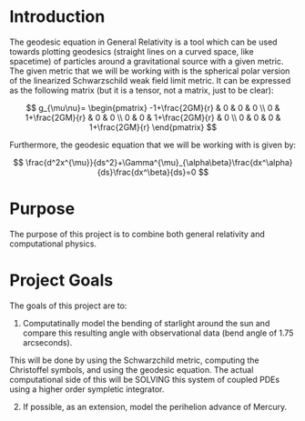 # Introduction

The geodesic equation in General Relativity is a tool which can be used towards plotting geodesics (straight lines on a curved space, like spacetime) of particles around a gravitational source with a given metric. The given metric that we will be working with is the spherical polar version of the linearized Schwarzschild weak field limit metric. It can be expressed as the following matrix (but it is a tensor, not a matrix, just to be clear):

$$
g_{\mu\nu}=
\begin{pmatrix}
-1+\frac{2GM}{r} & 0 & 0 & 0 \\
0 & 1+\frac{2GM}{r} & 0 & 0 \\
0 & 0 & 1+\frac{2GM}{r} & 0 \\
0 & 0 & 0 & 1+\frac{2GM}{r}
\end{pmatrix}
$$

Furthermore, the geodesic equation that we will be working with is given by:

$$
\frac{d^2x^{\mu}}{ds^2}+\Gamma^{\mu}_{\alpha\beta}\frac{dx^\alpha}{ds}\frac{dx^\beta}{ds}=0
$$


# Purpose

The purpose of this project is to combine both general relativity and computational physics.

# Project Goals

The goals of this project are to:

1. Computatinally model the bending of starlight around the sun and compare this resulting angle with observational data (bend angle of 1.75 arcseconds).

This will be done by using the Schwarzchild metric, computing the Christoffel symbols, and using the geodesic equation. The actual computational side of this will be SOLVING this system of coupled PDEs using a higher order sympletic integrator.

2. If possible, as an extension, model the perihelion advance of Mercury.
